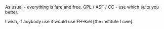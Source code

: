As usual - everything is fare and free. GPL / ASF / CC - use which suits you better.

I wish, if anybody use it would use FH-Kiel [the institute I owe].
